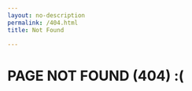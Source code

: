 ```yaml
---
layout: no-description
permalink: /404.html
title: Not Found

---
```


#  PAGE NOT FOUND (404) :(

<!-- Redirecting you to our homepage... -->